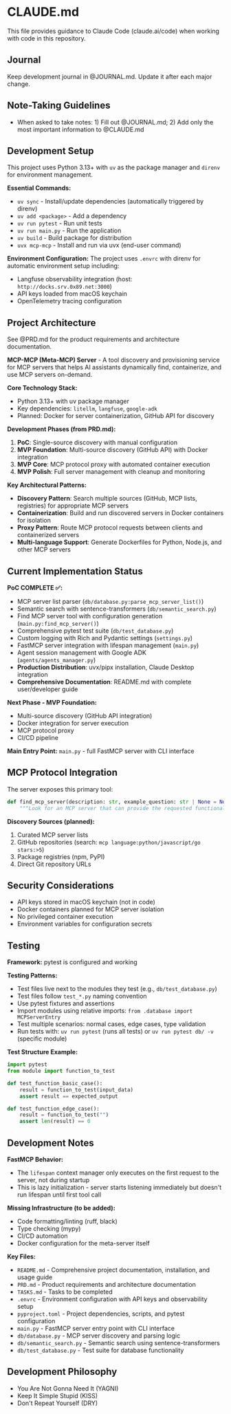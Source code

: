 # CLAUDE.md

This file provides guidance to Claude Code (claude.ai/code) when working with code in this repository.

## Journal

Keep development journal in @JOURNAL.md. Update it after each major change.

## Note-Taking Guidelines

- When asked to take notes: 1) Fill out @JOURNAL.md; 2) Add only the most important information to @CLAUDE.md 

## Development Setup

This project uses Python 3.13+ with `uv` as the package manager and `direnv` for environment management.

**Essential Commands:**
- `uv sync` - Install/update dependencies (automatically triggered by direnv)
- `uv add <package>` - Add a dependency
- `uv run pytest` - Run unit tests
- `uv run main.py` - Run the application
- `uv build` - Build package for distribution
- `uvx mcp-mcp` - Install and run via uvx (end-user command)

**Environment Configuration:**
The project uses `.envrc` with direnv for automatic environment setup including:
- Langfuse observability integration (host: `http://docks.srv.0x89.net:3000`)
- API keys loaded from macOS keychain
- OpenTelemetry tracing configuration

## Project Architecture

See @PRD.md for the product requirements and architecture documentation.

**MCP-MCP (Meta-MCP) Server** - A tool discovery and provisioning service for MCP servers that helps AI assistants dynamically find, containerize, and use MCP servers on-demand.

**Core Technology Stack:**
- Python 3.13+ with uv package manager
- Key dependencies: `litellm`, `langfuse`, `google-adk`
- Planned: Docker for server containerization, GitHub API for discovery

**Development Phases (from PRD.md):**
1. **PoC**: Single-source discovery with manual configuration
2. **MVP Foundation**: Multi-source discovery (GitHub API) with Docker integration
3. **MVP Core**: MCP protocol proxy with automated container execution
4. **MVP Polish**: Full server management with cleanup and monitoring

**Key Architectural Patterns:**
- **Discovery Pattern**: Search multiple sources (GitHub, MCP lists, registries) for appropriate MCP servers
- **Containerization**: Build and run discovered servers in Docker containers for isolation
- **Proxy Pattern**: Route MCP protocol requests between clients and containerized servers
- **Multi-language Support**: Generate Dockerfiles for Python, Node.js, and other MCP servers

## Current Implementation Status

**PoC COMPLETE ✅:**
- MCP server list parser (`db/database.py:parse_mcp_server_list()`)
- Semantic search with sentence-transformers (`db/semantic_search.py`)
- Find MCP server tool with configuration generation (`main.py:find_mcp_server()`)
- Comprehensive pytest test suite (`db/test_database.py`)
- Custom logging with Rich and Pydantic settings (`settings.py`)
- FastMCP server integration with lifespan management (`main.py`)
- Agent session management with Google ADK (`agents/agents_manager.py`)
- **Production Distribution**: uvx/pipx installation, Claude Desktop integration
- **Comprehensive Documentation**: README.md with complete user/developer guide

**Next Phase - MVP Foundation:**
- Multi-source discovery (GitHub API integration)
- Docker integration for server execution
- MCP protocol proxy
- CI/CD pipeline

**Main Entry Point:** `main.py` - full FastMCP server with CLI interface

## MCP Protocol Integration

The server exposes this primary tool:
```python
def find_mcp_server(description: str, example_question: str | None = None) -> dict:
    """Look for an MCP server that can provide the requested functionality."""
```

**Discovery Sources (planned):**
1. Curated MCP server lists
2. GitHub repositories (search: `mcp language:python/javascript/go stars:>5`)
3. Package registries (npm, PyPI)
4. Direct Git repository URLs

## Security Considerations

- API keys stored in macOS keychain (not in code)
- Docker containers planned for MCP server isolation
- No privileged container execution
- Environment variables for configuration secrets

## Testing

**Framework:** pytest is configured and working

**Testing Patterns:**
- Test files live next to the modules they test (e.g., `db/test_database.py`)
- Test files follow `test_*.py` naming convention 
- Use pytest fixtures and assertions
- Import modules using relative imports: `from .database import MCPServerEntry`
- Test multiple scenarios: normal cases, edge cases, type validation
- Run tests with: `uv run pytest` (runs all tests) or `uv run pytest db/ -v` (specific module)

**Test Structure Example:**
```python
import pytest
from module import function_to_test

def test_function_basic_case():
    result = function_to_test(input_data)
    assert result == expected_output

def test_function_edge_case():
    result = function_to_test("")
    assert len(result) == 0
```

## Development Notes

**FastMCP Behavior:**
- The `lifespan` context manager only executes on the first request to the server, not during startup
- This is lazy initialization - server starts listening immediately but doesn't run lifespan until first tool call

**Missing Infrastructure (to be added):**
- Code formatting/linting (ruff, black)
- Type checking (mypy)
- CI/CD automation
- Docker configuration for the meta-server itself

**Key Files:**

- `README.md` - Comprehensive project documentation, installation, and usage guide
- `PRD.md` - Product requirements and architecture documentation
- `TASKS.md` - Tasks to be completed
- `.envrc` - Environment configuration with API keys and observability setup
- `pyproject.toml` - Project dependencies, scripts, and pytest configuration
- `main.py` - FastMCP server entry point with CLI interface
- `db/database.py` - MCP server discovery and parsing logic
- `db/semantic_search.py` - Semantic search using sentence-transformers
- `db/test_database.py` - Test suite for database functionality

## Development Philosophy

- You Are Not Gonna Need It (YAGNI)
- Keep It Simple Stupid (KISS)
- Don't Repeat Yourself (DRY)